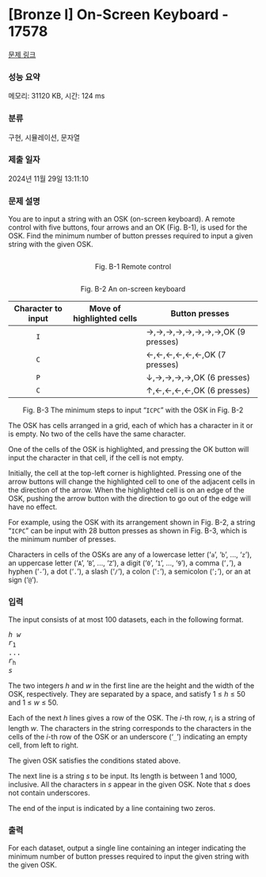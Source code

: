 # [Bronze I] On-Screen Keyboard - 17578 

[문제 링크](https://www.acmicpc.net/problem/17578) 

### 성능 요약

메모리: 31120 KB, 시간: 124 ms

### 분류

구현, 시뮬레이션, 문자열

### 제출 일자

2024년 11월 29일 13:11:10

### 문제 설명

<p>You are to input a string with an OSK (on-screen keyboard). A remote control with five buttons, four arrows and an OK (Fig. B-1), is used for the OSK. Find the minimum number of button presses required to input a given string with the given OSK.</p>

<p style="text-align: center;"><img alt="" src="https://upload.acmicpc.net/d2188645-f726-4f5f-820b-5b8d1a3ef878/-/preview/"></p>

<p style="text-align: center;">Fig. B-1 Remote control</p>

<p style="text-align: center;"><img alt="" src="https://upload.acmicpc.net/ecc7fd82-c13f-423a-a227-c892b2111df2/-/preview/"></p>

<p style="text-align: center;">Fig. B-2 An on-screen keyboard</p>

<table class="table table-bordered table-center-70">
	<thead>
		<tr>
			<th>Character to input</th>
			<th>Move of highlighted cells</th>
			<th>Button presses</th>
		</tr>
	</thead>
	<tbody>
		<tr>
			<td align="center"><code>I</code></td>
			<td><img alt="" src="https://upload.acmicpc.net/0cffd2f5-ab24-4dcc-9728-f92ff7706bfe/-/preview/"></td>
			<td>→,→,→,→,→,→,→,→,OK (9 presses)</td>
		</tr>
		<tr>
			<td align="center"><code>C</code></td>
			<td><img alt="" src="https://upload.acmicpc.net/d0a2edb6-6950-4bf1-94bb-17f790989cfb/-/preview/"></td>
			<td>←,←,←,←,←,←,OK (7 presses)</td>
		</tr>
		<tr>
			<td align="center"><code>P</code></td>
			<td><img alt="" src="https://upload.acmicpc.net/11087df6-033e-4122-ab7e-efc82800fe97/-/preview/"></td>
			<td>↓,→,→,→,→,OK (6 presses)</td>
		</tr>
		<tr>
			<td align="center"><code>C</code></td>
			<td><img alt="" src="https://upload.acmicpc.net/0c1257c6-e5dd-42c4-b0f7-20654c6ba366/-/preview/"></td>
			<td>↑,←,←,←,←,OK (6 presses)</td>
		</tr>
	</tbody>
</table>

<p style="text-align: center;">Fig. B-3 The minimum steps to input “<code>ICPC</code>” with the OSK in Fig. B-2</p>

<p>The OSK has cells arranged in a grid, each of which has a character in it or is empty. No two of the cells have the same character.</p>

<p>One of the cells of the OSK is highlighted, and pressing the OK button will input the character in that cell, if the cell is not empty.</p>

<p>Initially, the cell at the top-left corner is highlighted. Pressing one of the arrow buttons will change the highlighted cell to one of the adjacent cells in the direction of the arrow. When the highlighted cell is on an edge of the OSK, pushing the arrow button with the direction to go out of the edge will have no effect.</p>

<p>For example, using the OSK with its arrangement shown in Fig. B-2, a string “<code>ICPC</code>” can be input with 28 button presses as shown in Fig. B-3, which is the minimum number of presses.</p>

<p>Characters in cells of the OSKs are any of a lowercase letter (‘<code>a</code>’, ‘<code>b</code>’, ..., ‘<code>z</code>’), an uppercase letter (‘<code>A</code>’, ‘<code>B</code>’, ..., ‘<code>Z</code>’), a digit (‘<code>0</code>’, ‘<code>1</code>’, ..., ‘<code>9</code>’), a comma (‘<code>,</code>’), a hyphen (‘<code>-</code>’), a dot (‘<code>.</code>’), a slash (‘<code>/</code>’), a colon (‘<code>:</code>’), a semicolon (‘<code>;</code>’), or an at sign (‘<code>@</code>’).</p>

### 입력 

 <p>The input consists of at most 100 datasets, each in the following format.</p>

<pre><i>h w</i>
<i>r</i><sub>1</sub>
...
<i>r</i><sub>h</sub>
<i>s</i>
</pre>

<p>The two integers <i>h</i> and <i>w</i> in the first line are the height and the width of the OSK, respectively. They are separated by a space, and satisfy 1 ≤ <i>h</i> ≤ 50 and 1 ≤ <i>w</i> ≤ 50.</p>

<p>Each of the next <i>h</i> lines gives a row of the OSK. The <i>i</i>-th row, <i>r</i><sub>i</sub> is a string of length <i>w</i>. The characters in the string corresponds to the characters in the cells of the <i>i</i>-th row of the OSK or an underscore (‘<code>_</code>’) indicating an empty cell, from left to right.</p>

<p>The given OSK satisfies the conditions stated above.</p>

<p>The next line is a string <i>s</i> to be input. Its length is between 1 and 1000, inclusive. All the characters in <i>s</i> appear in the given OSK. Note that <i>s</i> does not contain underscores.</p>

<p>The end of the input is indicated by a line containing two zeros.</p>

### 출력 

 <p>For each dataset, output a single line containing an integer indicating the minimum number of button presses required to input the given string with the given OSK.</p>

